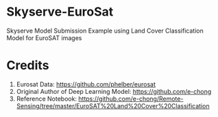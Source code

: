 # Skyserve-EuroSat
Skyserve Model Submission Example using Land Cover Classification Model for EuroSAT images

# Credits
1.   Eurosat Data: https://github.com/phelber/eurosat
2.   Original Author of Deep Learning Model: https://github.com/e-chong
3.   Reference Notebook: https://github.com/e-chong/Remote-Sensing/tree/master/EuroSAT%20Land%20Cover%20Classification
